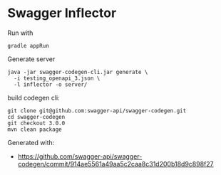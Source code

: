 # Swagger Inflector

Run with

```
gradle appRun
```

Generate server

```
java -jar swagger-codegen-cli.jar generate \
  -i testing_openapi_3.json \
  -l inflector -o server/
```

build codegen cli:

```
git clone git@github.com:swagger-api/swagger-codegen.git
cd swagger-codegen
git checkout 3.0.0
mvn clean package
```

Generated with:
- https://github.com/swagger-api/swagger-codegen/commit/914ae5561a49aa5c2caa8c31d200b18d9c898f27
